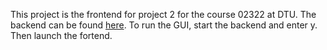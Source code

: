 This project is the frontend for project 2 for the course 02322 at DTU. The backend can be found [here](https://github.com/nordbobirk/02322-project2-backend).
To run the GUI, start the backend and enter y. Then launch the fortend.
